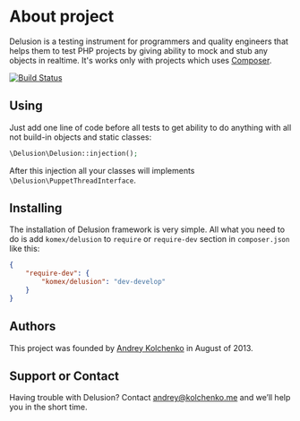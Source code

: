 About project
========

Delusion is a testing instrument for programmers and quality engineers that helps them to test PHP projects by giving
ability to mock and stub any objects in realtime. It's works only with projects which uses [Composer](http://getcomposer.org/).

[![Build Status](https://travis-ci.org/komex/delusion.png?branch=develop)](https://travis-ci.org/komex/delusion)

## Using

Just add one line of code before all tests to get ability to do anything with all not build-in objects and static classes:

```php
\Delusion\Delusion::injection();
```

After this injection all your classes will implements ```\Delusion\PuppetThreadInterface```.

## Installing

The installation of Delusion framework is very simple. All what you need to do is add ```komex/delusion``` to
```require``` or ```require-dev``` section in ```composer.json``` like this:

```json
{
    "require-dev": {
        "komex/delusion": "dev-develop"
    }
}
```

## Authors

This project was founded by [Andrey Kolchenko](https://github.com/komex) in August of 2013.

## Support or Contact

Having trouble with Delusion? Contact andrey@kolchenko.me and we’ll help you in the short time.